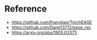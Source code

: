 # Reference
- https://github.com/franckjay/TorchEASE
- https://github.com/Darel13712/ease_rec
- https://arxiv.org/abs/1905.03375
